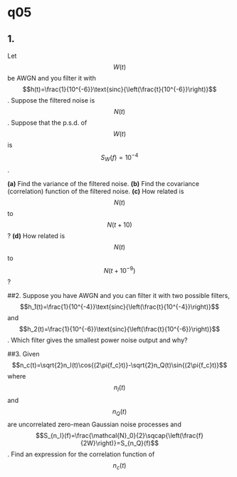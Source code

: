# q05

## 1.
Let $$W(t)$$ be AWGN and you filter it with $$h(t)=\frac{1}{10^{-6}}\text{sinc}{\left(\frac{t}{10^{-6}}\right)}$$. Suppose the filtered noise is $$N(t)$$. Suppose that the p.s.d. of $$W(t)$$ is $$S_W(f)=10^{-4}$$.

**(a)** Find the variance of the filtered noise.
**(b)** Find the covariance (correlation) function of the filtered noise.
**(c)** How related is $$N(t)$$ to $$N(t+10)$$?
**(d)** How related is $$N(t)$$ to $$N(t+10^{-9})$$?


##2.
Suppose you have AWGN and you can filter it with two possible filters, $$h_1(t)=\frac{1}{10^{-4}}\text{sinc}{\left(\frac{t}{10^{-4}}\right)}$$ and $$h_2(t)=\frac{1}{10^{-6}}\text{sinc}{\left(\frac{t}{10^{-6}}\right)}$$. Which filter gives the smallest power noise output and why?


##3.
Given $$n_c(t)=\sqrt{2}n_I(t)\cos{(2\pi{f_c}t)}-\sqrt{2}n_Q(t)\sin{(2\pi{f_c}t)}$$ where $$n_I(t)$$ and $$n_Q(t)$$ are uncorrelated zero-mean Gaussian noise processes and $$S_{n_I}(f)=\frac{\mathcal{N}_0}{2}\sqcap{\left(\frac{f}{2W}\right)}=S_{n_Q}(f)$$. Find an expression for the correlation function of $$n_c(t)$$
